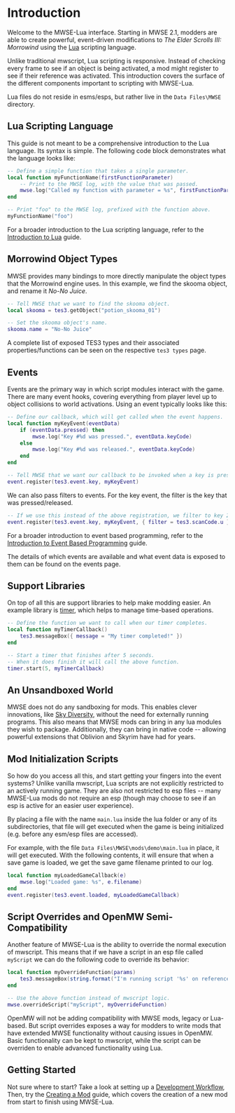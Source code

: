 
# Introduction

Welcome to the MWSE-Lua interface. Starting in MWSE 2.1, modders are able to create powerful, event-driven modifications to *The Elder Scrolls III: Morrowind* using the [Lua](https://www.lua.org/) scripting language.

Unlike traditional mwscript, Lua scripting is responsive. Instead of checking every frame to see if an object is being activated, a mod might register to see if their reference was activated. This introduction covers the surface of the different components important to scripting with MWSE-Lua.

Lua files do not reside in esms/esps, but rather live in the `Data Files\MWSE` directory.


## Lua Scripting Language

This guide is not meant to be a comprehensive introduction to the Lua language. Its syntax is simple. The following code block demonstrates what the language looks like:

```lua
-- Define a simple function that takes a single parameter.
local function myFunctionName(firstFunctionParameter)
    -- Print to the MWSE log, with the value that was passed.
    mwse.log("Called my function with parameter = %s", firstFunctionParameter)
end

-- Print "foo" to the MWSE log, prefixed with the function above.
myFunctionName("foo")
```

For a broader introduction to the Lua scripting language, refer to the [Introduction to Lua](./introduction-to-lua.md) guide.

## Morrowind Object Types

MWSE provides many bindings to more directly manipulate the object types that the Morrowind engine uses. In this example, we find the skooma object, and rename it *No-No Juice*.

```lua
-- Tell MWSE that we want to find the skooma object.
local skooma = tes3.getObject("potion_skooma_01")

-- Set the skooma object's name.
skooma.name = "No-No Juice"
```

A complete list of exposed TES3 types and their associated properties/functions can be seen on the respective `tes3 types` page.


## Events

Events are the primary way in which script modules interact with the game. There are many event hooks, covering everything from player level up to object collisions to world activations. Using an event typically looks like this:

```lua
-- Define our callback, which will get called when the event happens.
local function myKeyEvent(eventData)
    if (eventData.pressed) then
        mwse.log("Key #%d was pressed.", eventData.keyCode)
    else
        mwse.log("Key #%d was released.", eventData.keyCode)
    end
end

-- Tell MWSE that we want our callback to be invoked when a key is pressed.
event.register(tes3.event.key, myKeyEvent)
```

We can also pass filters to events. For the key event, the filter is the key that was pressed/released.

```lua
-- If we use this instead of the above registration, we filter to key 22 (U).
event.register(tes3.event.key, myKeyEvent, { filter = tes3.scanCode.u })
```

For a broader introduction to event based programming, refer to the [Introduction to Event Based Programming](./introduction-to-event-based-programming.md) guide.

The details of which events are available and what event data is exposed to them can be found on the events page.


## Support Libraries

On top of all this are support libraries to help make modding easier. An example library is [timer](../apis/timer/), which helps to manage time-based operations.

```lua
-- Define the function we want to call when our timer completes.
local function myTimerCallback()
    tes3.messageBox({ message = "My timer completed!" })
end

-- Start a timer that finishes after 5 seconds.
-- When it does finish it will call the above function.
timer.start(5, myTimerCallback)
```


## An Unsandboxed World

MWSE does not do any sandboxing for mods. This enables clever innovations, like [Sky Diversity](https://www.nexusmods.com/morrowind/mods/44345), without the need for externally running programs. This also means that MWSE mods can bring in any lua modules they wish to package. Additionally, they can bring in native code -- allowing powerful extensions that Oblivion and Skyrim have had for years.


## Mod Initialization Scripts

So how do you access all this, and start getting your fingers into the event systems? Unlike vanilla mwscript, Lua scripts are not explicitly restricted to an actively running game. They are also not restricted to esp files -- many MWSE-Lua mods do not require an esp (though may choose to see if an esp is active for an easier user experience).

By placing a file with the name `main.lua` inside the lua folder or any of its subdirectories, that file will get executed when the game is being initialized (e.g. before any esm/esp files are accessed).

For example, with the file `Data Files\MWSE\mods\demo\main.lua` in place, it will get executed. With the following contents, it will ensure that when a save game is loaded, we get the save game filename printed to our log.

```lua
local function myLoadedGameCallback(e)
    mwse.log("Loaded game: %s", e.filename)
end
event.register(tes3.event.loaded, myLoadedGameCallback)
```


## Script Overrides and OpenMW Semi-Compatibility

Another feature of MWSE-Lua is the ability to override the normal execution of mwscript. This means that if we have a script in an esp file called `myScript` we can do the following code to override its behavior:

```lua
local function myOverrideFunction(params)
    tes3.messageBox(string.format("I'm running script '%s' on reference '%s' from Lua, not mwscript!", params.script.id, params.reference.id))
end

-- Use the above function instead of mwscript logic.
mwse.overrideScript("myScript", myOverrideFunction)
```


OpenMW will not be adding compatibility with MWSE mods, legacy or Lua-based. But script overrides exposes a way for modders to write mods that have extended MWSE functionality without causing issues in OpenMW. Basic functionality can be kept to mwscript, while the script can be overriden to enable advanced functionality using Lua.


## Getting Started

Not sure where to start? Take a look at setting up a [Development Workflow](./development-workflows.md), Then, try the [Creating a Mod](./creating-a-mod.md) guide, which covers the creation of a new mod from start to finish using MWSE-Lua.

